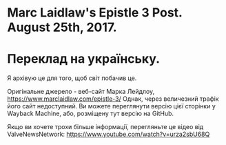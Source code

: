 # Marc Laidlaw's Epistle 3 Post. August 25th, 2017.
# Переклад на українську.

Я архівую це для того, щоб світ побачив це.

Оригінальне джерело - веб-сайт Марка Лейдлоу, https://www.marclaidlaw.com/epistle-3/ Однак, через величезний трафік його сайт недоступний. Ви можете переглянути версію цієї сторінки у Wayback Machine, або, розміщену тут версію на GitHub.

Якщо ви хочете трохи більше інформації, перегляньте це відео від ValveNewsNetwork: https://www.youtube.com/watch?v=urza2sbU68Q
